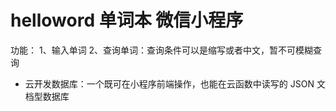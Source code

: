 # helloword 单词本 微信小程序
功能：
1、输入单词
2、查询单词：查询条件可以是缩写或者中文，暂不可模糊查询


- 云开发数据库：一个既可在小程序前端操作，也能在云函数中读写的 JSON 文档型数据库
